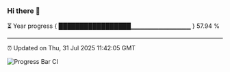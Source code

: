 ### Hi there 👋

⏳ Year progress { █████████████████▁▁▁▁▁▁▁▁▁▁▁▁▁ } 57.94 %

---

⏰ Updated on Thu, 31 Jul 2025 11:42:05 GMT

![Progress Bar CI](https://github.com/IshwaranRudhara/GIT-ACTION/workflows/Progress%20Bar%20CI/badge.svg)
